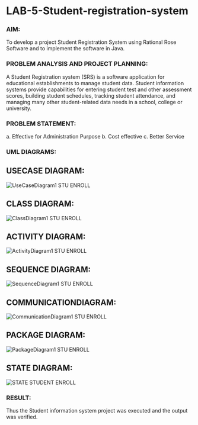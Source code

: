 # LAB-5-Student-registration-system

### AIM:

To develop a project Student Registration System using Rational Rose Software and to
implement the software in Java.

### PROBLEM ANALYSIS AND PROJECT PLANNING:

A Student Registration system (SRS) is a software application for educational
establishments to manage student data. Student information systems provide capabilities for
entering student test and other assessment scores, building student schedules, tracking student
attendance, and managing many other student-related data needs in a school, college or
university.

### PROBLEM STATEMENT:

a. Effective for Administration Purpose
b. Cost effective
c. Better Service

### UML DIAGRAMS:

## USECASE DIAGRAM:

![UseCaseDiagram1 STU ENROLL](https://github.com/22008686/LAB-5-Student-registration-system/assets/118916413/ce65fd3f-70fc-4016-bca7-b3e6be929025)

## CLASS DIAGRAM:

![ClassDiagram1 STU ENROLL](https://github.com/22008686/LAB-5-Student-registration-system/assets/118916413/bbf662b5-2fe1-4079-abab-1c0ceea8f55c)

## ACTIVITY DIAGRAM:

![ActivityDiagram1 STU ENROLL](https://github.com/22008686/LAB-5-Student-registration-system/assets/118916413/98da1e2d-3a4c-433e-a447-1a9a4932585d)

## SEQUENCE DIAGRAM:

![SequenceDiagram1 STU ENROLL](https://github.com/22008686/LAB-5-Student-registration-system/assets/118916413/245ca9de-cd33-4395-94f0-9db0b7cd80b8)

## COMMUNICATIONDIAGRAM:

![CommunicationDiagram1 STU ENROLL](https://github.com/22008686/LAB-5-Student-registration-system/assets/118916413/9b3f6c1d-1240-4287-a5c5-f179876957e8)

## PACKAGE DIAGRAM:

![PackageDiagram1 STU ENROLL](https://github.com/22008686/LAB-5-Student-registration-system/assets/118916413/cec38a45-0ceb-4a14-a2f3-421e43fea09e)

## STATE DIAGRAM:

![STATE STUDENT ENROLL](https://github.com/22008686/LAB-5-Student-registration-system/assets/118916413/ce91245c-c91d-42a3-bfb3-8f321fcc384f)

### RESULT:

Thus the Student information system project was executed and the output was
verified.
